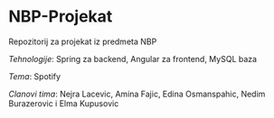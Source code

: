 # NBP-Projekat

Repozitorij za projekat iz predmeta NBP

*Tehnologije*: Spring za backend, Angular za frontend, MySQL baza

*Tema*: Spotify

*Clanovi tima*: Nejra Lacevic, Amina Fajic, Edina Osmanspahic, Nedim Burazerovic i Elma Kupusovic
